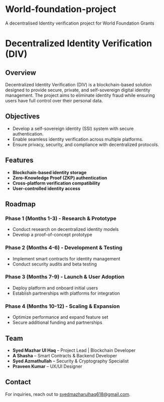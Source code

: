 # World-foundation-project
A decentralised Identity verification project for World Foundation Grants 
# Decentralized Identity Verification (DIV)

## Overview
Decentralized Identity Verification (DIV) is a blockchain-based solution designed to provide secure, private, and self-sovereign digital identity management. The project aims to eliminate identity fraud while ensuring users have full control over their personal data.

## Objectives
- Develop a self-sovereign identity (SSI) system with secure authentication.
- Enable seamless identity verification across multiple platforms.
- Ensure privacy, security, and compliance with decentralized protocols.

## Features
- **Blockchain-based identity storage**
- **Zero-Knowledge Proof (ZKP) authentication**
- **Cross-platform verification compatibility**
- **User-controlled identity access**

## Roadmap
### **Phase 1 (Months 1-3)** - Research & Prototype  
- Conduct research on decentralized identity models  
- Develop a proof-of-concept prototype  

### **Phase 2 (Months 4-6)** - Development & Testing  
- Implement smart contracts for identity management  
- Conduct security audits and beta testing  

### **Phase 3 (Months 7-9)** - Launch & User Adoption  
- Deploy platform and onboard initial users  
- Establish partnerships with platforms for integration  

### **Phase 4 (Months 10-12)** - Scaling & Expansion  
- Optimize performance and expand feature set  
- Secure additional funding and partnerships  

## Team
- **Syed Mazhar Ul Haq** – Project Lead | Blockchain Developer  
- **A Shasha** – Smart Contracts & Backend Developer  
- **Syed Azmathullah** – Security & Cryptography Specialist  
- **Praveen Kumar** – UX/UI Designer  

## Contact
For inquiries, reach out to syedmazharulhaq618@gmail.com.
